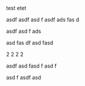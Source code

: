 test
etet


asdf
asdf
asd
f
asdf
ads
fas
d


asdf
asd
f
ads

asd
fas
df
asd
fasd

2
2
2
2


asdf
asd
fasd
f
asd
f

asd
f
asdf
asd

